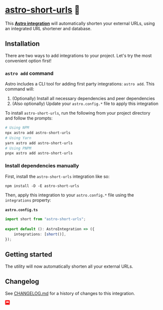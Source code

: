 # [astro-short-urls] 🔗

This **[Astro integration][astro-integration]** will automatically shorten your
external URLs, using an integrated URL shortener and database.

## Installation

There are two ways to add integrations to your project. Let's try the most
convenient option first!

### `astro add` command

Astro includes a CLI tool for adding first party integrations: `astro add`. This
command will:

1. (Optionally) Install all necessary dependencies and peer dependencies
2. (Also optionally) Update your `astro.config.*` file to apply this integration

To install `astro-short-urls`, run the following from your project directory and
follow the prompts:

```sh
# Using NPM
npx astro add astro-short-urls
# Using Yarn
yarn astro add astro-short-urls
# Using PNPM
pnpx astro add astro-short-urls
```

### Install dependencies manually

First, install the `astro-short-urls` integration like so:

```
npm install -D -E astro-short-urls
```

Then, apply this integration to your `astro.config.*` file using the
`integrations` property:

**`astro.config.ts`**

```ts
import short from "astro-short-urls";

export default (): AstroIntegration => ({
	integrations: [short()],
});
```

## Getting started

The utility will now automatically shorten all your external URLs.

[astro-short-urls]: https://npmjs.org/astro-short-urls
[astro-integration]: https://docs.astro.build/en/guides/integrations-guide/

## Changelog

See [CHANGELOG.md](CHANGELOG.md) for a history of changes to this integration.

[![Lightrix logo](https://raw.githubusercontent.com/Lightrix/npm/main/.github/img/favicon.png "Built with Lightrix/npm")](https://github.com/Lightrix/npm)
